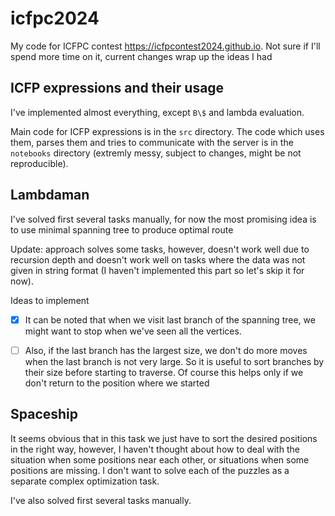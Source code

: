 # icfpc2024

My code for ICFPC contest https://icfpcontest2024.github.io. Not sure if I'll spend more time on it, current changes wrap up the ideas I had

## ICFP expressions and their usage

I've implemented almost everything, except `B\$` and lambda evaluation.

Main code  for ICFP expressions is in the `src` directory. The code which uses them, parses them and tries to communicate with the server is in the `notebooks` directory (extremly messy, subject to changes, might be not reproducible). 

## Lambdaman

I've solved first several tasks manually, for now the most promising idea is to use minimal spanning tree to produce optimal route

Update: approach solves some tasks, however, doesn't work well due to recursion depth and doesn't work well on tasks where the data was not given in string format (I haven't implemented this part so let's skip it for now).

Ideas to implement

- [x] It can be noted that when we visit last branch of the spanning tree, we might want to stop when we've seen all the vertices.
- [ ] Also, if the last branch has the largest size, we don't do more moves when the last branch is not very large. So it is useful to sort branches by their size before starting to traverse. Of course this helps only if we don't return to the position where we started



## Spaceship

It seems obvious that in this task we just have to sort the desired positions in the right way, however, I haven't thought about how to deal with the situation when some positions near each other, or situations when some positions are missing. I don't want to solve each of the puzzles as a separate complex optimization task.

I've also solved first several tasks manually.
